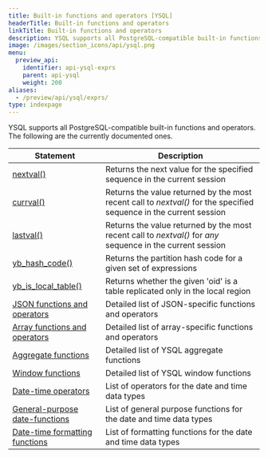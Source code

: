 ```yaml
---
title: Built-in functions and operators [YSQL]
headerTitle: Built-in functions and operators
linkTitle: Built-in functions and operators
description: YSQL supports all PostgreSQL-compatible built-in functions and operators.
image: /images/section_icons/api/ysql.png
menu:
  preview_api:
    identifier: api-ysql-exprs
    parent: api-ysql
    weight: 200
aliases:
  - /preview/api/ysql/exprs/
type: indexpage
---
```


YSQL supports all PostgreSQL-compatible built-in functions and operators. The following are the currently documented ones.

| Statement | Description |
|-----------|-------------|
| [nextval()](func_nextval) | Returns the next value for the specified sequence in the current session |
| [currval()](func_currval) | Returns the value returned by the most recent call to _nextval()_ for the specified sequence in the current session |
| [lastval()](func_lastval) | Returns the value returned by the most recent call to _nextval()_ for _any_ sequence in the current session |
| [yb_hash_code()](func_yb_hash_code) | Returns the partition hash code for a given set of expressions |
| [yb_is_local_table()](func_yb_is_local_table) | Returns whether the given 'oid' is a table replicated only in the local region |
| [JSON functions and operators](../datatypes/type_json/functions-operators/) | Detailed list of JSON-specific functions and operators |
| [Array functions and operators](../datatypes/type_array/functions-operators/) | Detailed list of array-specific functions and operators |
| [Aggregate functions](./aggregate_functions/) | Detailed list of YSQL aggregate functions |
| [Window functions](./window_functions/) | Detailed list of YSQL window functions |
| [Date-time operators](../datatypes/type_datetime/operators/) | List of operators for the date and time data types |
| [General-purpose date-functions](../datatypes/type_datetime/functions/) | List of general purpose functions for the date and time data types |
| [Date-time formatting functions](../datatypes/type_datetime/formatting-functions/) | List of formatting functions for the date and time data types |
